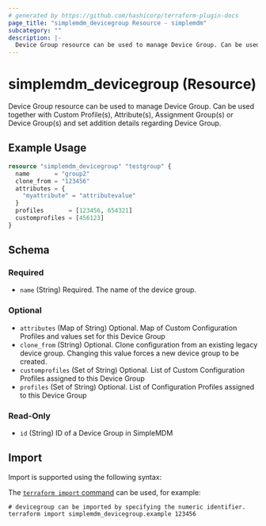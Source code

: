 ```yaml
---
# generated by https://github.com/hashicorp/terraform-plugin-docs
page_title: "simplemdm_devicegroup Resource - simplemdm"
subcategory: ""
description: |-
  Device Group resource can be used to manage Device Group. Can be used together with Custom Profile(s), Attribute(s), Assignment Group(s) or Device Group(s) and set addition details regarding Device Group.
---
```


# simplemdm_devicegroup (Resource)

Device Group resource can be used to manage Device Group. Can be used together with Custom Profile(s), Attribute(s), Assignment Group(s) or Device Group(s) and set addition details regarding Device Group.

## Example Usage

```terraform
resource "simplemdm_devicegroup" "testgroup" {
  name       = "group2"
  clone_from = "123456"
  attributes = {
    "myattribute" = "attributevalue"
  }
  profiles       = [123456, 654321]
  customprofiles = [456123]
}
```

<!-- schema generated by tfplugindocs -->
## Schema

### Required

- `name` (String) Required. The name of the device group.

### Optional

- `attributes` (Map of String) Optional. Map of Custom Configuration Profiles and values set for this Device Group
- `clone_from` (String) Optional. Clone configuration from an existing legacy device group. Changing this value forces a new device group to be created.
- `customprofiles` (Set of String) Optional. List of Custom Configuration Profiles assigned to this Device Group
- `profiles` (Set of String) Optional. List of Configuration Profiles assigned to this Device Group

### Read-Only

- `id` (String) ID of a Device Group in SimpleMDM

## Import

Import is supported using the following syntax:

The [`terraform import` command](https://developer.hashicorp.com/terraform/cli/commands/import) can be used, for example:

```shell
# devicegroup can be imported by specifying the numeric identifier.
terraform import simplemdm_devicegroup.example 123456
```
